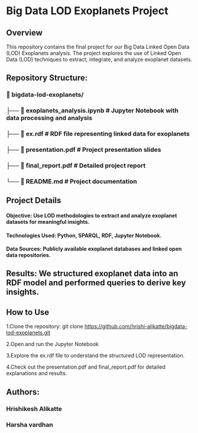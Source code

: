 # Big Data LOD Exoplanets Project

## Overview

This repository contains the final project for our Big Data Linked Open Data (LOD) Exoplanets analysis. The project explores the use of Linked Open Data (LOD) techniques to extract, integrate, and analyze exoplanet datasets.

## Repository Structure:

### 📂 bigdata-lod-exoplanets/
### ├── 📄 exoplanets_analysis.ipynb  # Jupyter Notebook with data processing and analysis
### ├── 📄 ex.rdf                     # RDF file representing linked data for exoplanets
### ├── 📄 presentation.pdf           # Project presentation slides
### ├── 📄 final_report.pdf           # Detailed project report
### └── 📄 README.md                  # Project documentation

## Project Details

#### Objective: Use LOD methodologies to extract and analyze exoplanet datasets for meaningful insights.

#### Technologies Used: Python, SPARQL, RDF, Jupyter Notebook.

#### Data Sources: Publicly available exoplanet databases and linked open data repositories.

## Results: We structured exoplanet data into an RDF model and performed queries to derive key insights.

## How to Use

1.Clone the repository: git clone https://github.com/hrishi-alikatte/bigdata-lod-exoplanets.git

2.Open and run the Jupyter Notebook

3.Explore the ex.rdf file to understand the structured LOD representation.

4.Check out the presentation.pdf and final_report.pdf for detailed explanations and results.

## Authors:
### Hrishikesh Alikatte
### Harsha vardhan
